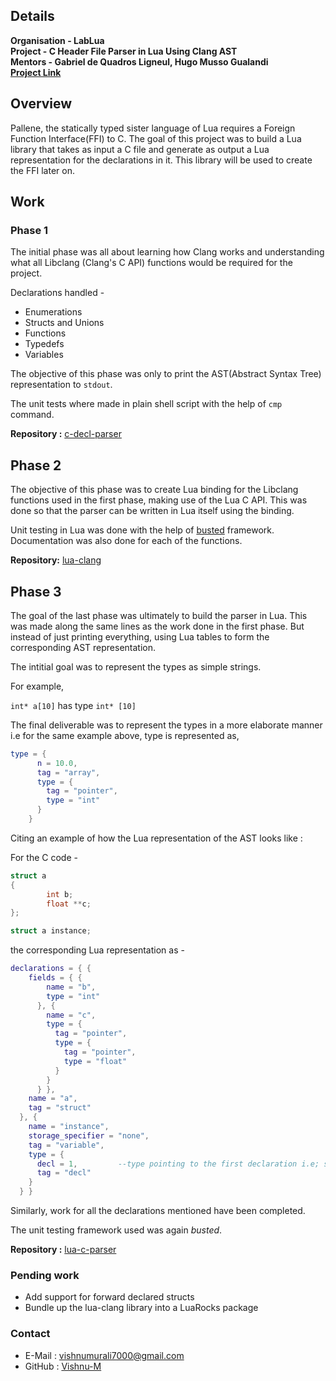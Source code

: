 ## Details

**Organisation - LabLua**  <br/>
**Project - C Header File Parser in Lua Using Clang AST** <br/>
**Mentors - Gabriel de Quadros Ligneul, Hugo Musso Gualandi** <br/>
[**Project Link**](https://summerofcode.withgoogle.com/projects/#5042240966098944 "**Project Link**")

## Overview

Pallene, the statically typed sister language of Lua requires a Foreign Function Interface(FFI) to C. The goal of this project was to build a Lua library that takes as input a C file and generate as output a Lua representation for the declarations in it.
This library will be used to create the FFI later on.

## Work 

### Phase 1

The initial phase was all about learning how Clang works and understanding what all Libclang (Clang's C API) functions would be required for the project. 

Declarations handled - 
- Enumerations
- Structs and Unions
- Functions
- Typedefs
- Variables

The objective of this phase was only to print the AST(Abstract Syntax Tree) representation to `stdout`. 

The unit tests where made in plain shell script with the help of `cmp` command.

**Repository :** [c-decl-parser](https://github.com/Vishnu-M/c-decl-parser "c-decl-parser")

## Phase 2

The objective of this phase was to create Lua binding for the Libclang functions used in the first phase, making use of the Lua C API. This was done so that the parser can be written in Lua itself using the binding.

Unit testing in Lua was done with the help of [busted](https://olivinelabs.com/busted/ "busted") framework. Documentation was also done for each of the functions.

**Repository:** [lua-clang](https://github.com/Vishnu-M/lua-clang/ "lua-clang")

## Phase 3

The goal of the last phase was ultimately to build the parser in Lua. This was made along the same lines as the work done in the first phase. But instead of just printing everything, using Lua tables to form the corresponding AST representation.

The intitial goal was to represent the types as simple strings.

For example, 

`int* a[10]` has type `int* [10] `

The final deliverable was to represent the types in a more elaborate manner i.e for the same example above, type is represented as,

```lua
type = {
      n = 10.0,
      tag = "array",
      type = {
        tag = "pointer",
        type = "int"
      }
    }

```

Citing an example of how the Lua representation of the AST looks like :

For the C code - 

```c
struct a
{
        int b;
        float **c;
};

struct a instance;
```
the corresponding Lua representation as - 

```lua
declarations = { {
    fields = { {
        name = "b",
        type = "int"
      }, {
        name = "c",
        type = {
          tag = "pointer",
          type = {
            tag = "pointer",
            type = "float"
          }
        }
      } },
    name = "a",
    tag = "struct"
  }, {
    name = "instance",
    storage_specifier = "none",
    tag = "variable",
    type = {
      decl = 1, 		--type pointing to the first declaration i.e; struct a
      tag = "decl"
    }
  } }

```

Similarly, work for all the declarations mentioned have been completed.

The unit testing framework used was again *busted*. 

**Repository :** [lua-c-parser](https://github.com/Vishnu-M/lua-c-parser "lua-c-parser")

### Pending work

- Add support for forward declared structs
- Bundle up the lua-clang library into a LuaRocks package

### Contact
- E-Mail : vishnumurali7000@gmail.com
- GitHub : [Vishnu-M](https://github.com/Vishnu-M "Vishnu-M")
